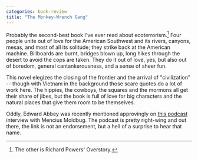```yaml
---
categories: book-review
title: "The Monkey-Wrench Gang"
---
```


Probably the second-best book I've ever read about ecoterrorism.[^the-other] Four people unite out of love for the American Southwest and its rivers, canyons, mesas, and most of all its solitude; they strike back at the American machine. Billboards are burnt, bridges blown up, long hikes through the desert to avoid the cops are taken. They do it out of love, yes, but also out of boredom, general cantankerousness, and a sense of sheer fun.

[^the-other]: The other is Richard Powers' Overstory.

This novel elegizes the closing of the frontier and the arrival of "civilization" -- though with Vietnam in the background those scare quotes do a lot of work here. The hippies, the cowboys, the squares and the mormons all get their share of jibes, but the book is full of love for big characters and the natural places that give them room to be themselves. 

Oddly, Edward Abbey was recently mentioned approvingly on [this podcast](https://therightstuff.biz/2020/08/04/hyperpodcastism-moldbug/) interview with Mencius Moldbug. The podcast is pretty right-wing and out there, the link is not an endorsement, but a hell of a surprise to hear that name.

